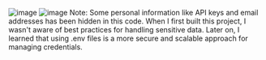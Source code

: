 ![image](https://github.com/user-attachments/assets/3e05c76a-47cf-4f20-a44e-c51ecb844763)
![image](https://github.com/user-attachments/assets/c47a8cf5-0883-4985-bcb6-21756b99f219)
Note: Some personal information like API keys and email addresses has been hidden in this code.
When I first built this project, I wasn't aware of best practices for handling sensitive data.
Later on, I learned that using .env files is a more secure and scalable approach for managing credentials.

